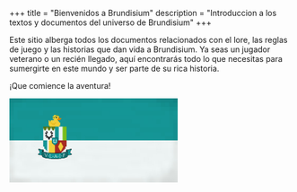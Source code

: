 +++
title = "Bienvenidos a Brundisium"
description = "Introduccion a los textos y documentos del universo de Brundisium"
+++

Este sitio alberga todos los documentos relacionados con el lore, las reglas de juego y las historias que dan vida a Brundisium. Ya seas un jugador veterano o un recién llegado, aquí encontrarás todo lo que necesitas para sumergirte en este mundo y ser parte de su rica historia.

¡Que comience la aventura!

 <p><img src="/static/images/flag.jpg" alt="Bandera de Brundisium"  height="150"></p>
